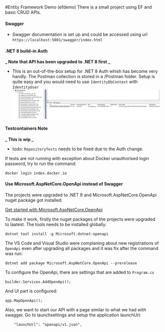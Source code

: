 #Entity Framework Demo (efdemo)
There is a small project using EF and basic CRUD APIs.

#### Swagger

- Swagger documentation is set up and could be accessed using url `https://localhost:5001/swagger/index.html`

#### .NET 8 build-in Auth

**_ Note that API has been upgraded to .NET 8 first _**

- This is an out-of-the-box setup for .NET 8 Auth whish has become very handly. The Postman collection is stored in a /Postman folder.
  Setup is quite easy and you would need to use `IdentityDbContext` with `IdentityUser`
  ![AspNetUsers-table](Img/AspNetUsers-table.jpg)

#### Testcontainers Note

**_ This is wip _**

- todo: `RepositoryTests` needs to be fixed due to the Auth change.

If tests are not running with exception about Docker unauthorised login password,
try to run the command:

```
docker login index.docker.io
```

#### Use Microsoft.AspNetCore.OpenApi instead of Swagger

The projects were upgraded to .NET 9 and Microsoft.AspNetCore.OpenApi nuget package got installed.

[Get started with Microsoft.AspNetCore.OpenApi](https://learn.microsoft.com/en-us/aspnet/core/fundamentals/minimal-apis/aspnetcore-openapi?view=aspnetcore-9.0&tabs=netcore-cli)

To make it work, firstly the nuget packages of the projects were upgraded to laatest.
The tools needs to be installed globally:

```
dotnet tool install -g Microsoft.dotnet-openapi
```

The VS Code and Visual Studio were complaning about new registrations of `OpenApi` even after upgrading all packages and it was fix after the command was run:

```
dotnet add package Microsoft.AspNetCore.OpenApi --prerelease
```

To configure the OpenApi, there are settings that are added to `Program.cs`

```
builder.Services.AddOpenApi();
```

And UI part is configured:

```
app.MapOpenApi();
```
Also, we want to start our API with a page similar to what we had with swagger. Go to launchsettings and setup the application launchUrl:
```
    "launchUrl": "openapi/v1.json",
```